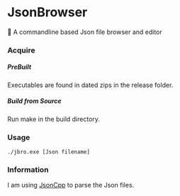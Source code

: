 # JsonBrowser
:facepunch: A commandline based Json file browser and editor

### Acquire

##### PreBuilt

Executables are found in dated zips in the release folder.

##### Build from Source

Run make in the build directory.

### Usage

    ./jbro.exe [Json filename]

### Information

I am using [JsonCpp](https://github.com/open-source-parsers/jsoncpp "JsonCpp github") to parse the Json files.
